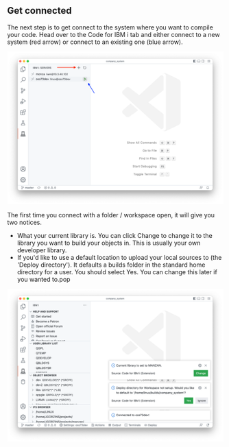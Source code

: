 #

## Get connected

The next step is to get connect to the system where you want to compile your code. Head over to the Code for IBM i tab and either connect to a new system (red arrow) or connect to an existing one (blue arrow).

![](./connect.png)

The first time you connect with a folder / workspace open, it will give you two notices.

* What your current library is. You can click Change to change it to the library you want to build your objects in. This is usually your own developer library.
* If you'd like to use a default location to upload your local sources to (the 'Deploy directory'). It defaults a builds folder in the standard home directory for a user. You should select Yes. You can change this later if you wanted to.pop

![](./popups.png)